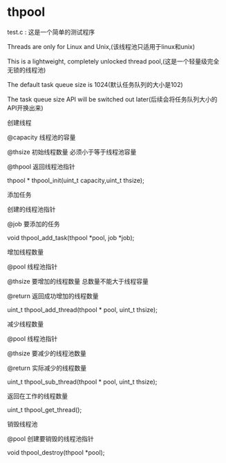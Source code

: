 # thpool

test.c :  这是一个简单的测试程序

Threads are only for Linux and Unix,(该线程池只适用于linux和unix)

This is a lightweight, completely unlocked thread pool,(这是一个轻量级完全无锁的线程池)

The default task queue size is 1024(默认任务队列的大小是102)

The task queue size API will be switched out later(后续会将任务队列大小的API开换出来)


创建线程

@capacity         线程池的容量

@thsize           初始线程数量 必须小于等于线程池容量

@thpool           返回线程池指针

thpool * thpool_init(uint_t capacity,uint_t thsize);



添加任务

创建的线程池指针

@job              要添加的任务

void thpool_add_task(thpool *pool, job *job);



增加线程数量

@pool             线程池指针

@thsize           要增加的线程数量  总数量不能大于线程容量

@return           返回成功增加的线程数量

uint_t thpool_add_thread(thpool * pool, uint_t thsize);



减少线程数量

@pool             线程池指针

@thsize           要减少的线程池数量

@return           实际减少的线程数量

uint_t thpool_sub_thread(thpool * pool, uint_t thsize);



返回在工作的线程数量

uint_t thpool_get_thread();



销毁线程池

@pool             创建要销毁的线程池指针

void thpool_destroy(thpool *pool);
                                        
